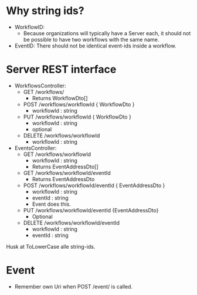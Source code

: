 # Why string ids?
* WorkflowID:
    * Because organizations will typically have a Server each, it should not be possible to have two workflows with the same name.
* EventID: There should not be identical event-ids inside a workflow.

# Server REST interface
* WorkflowsController:
    * GET /workflows/
        * Returns WorkflowDto[]
    * POST /workflows/workflowId { WorkflowDto }
        * workflowId : string
    * PUT /workflows/workflowId { WorkflowDto }
        * workflowId : string
        * optional
    * DELETE /workflows/workflowId
        * workflowId : string
* EventsController:
    * GET /workflows/workflowId
        * workflowId : string
        * Returns EventAddressDto[]
    * GET /workflows/workflowId/eventId
        * Returns EventAddressDto
    * POST /workflows/workflowId/eventId { EventAddressDto }
        * workflowId : string
        * eventId : string
        * Event does this.
    * PUT /workflows/workflowId/eventId {EventAddressDto}
        * Optional
    * DELETE /workflows/workflowId/eventId
        * workflowId : string
        * eventId : string

Husk at ToLowerCase alle string-ids.

# Event
* Remember own Uri when POST /event/ is called.
